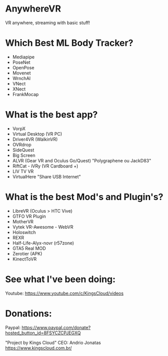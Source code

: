 # AnywhereVR
VR anywhere, streaming with basic stuff!

# Which Best ML Body Tracker?
- Mediapipe
- PoseNet
- OpenPose
- Movenet
- WrnchAI
- VNect
- XNect
- FrankMocap

# What is the best app?
- VorpX
- Virtual Desktop (VR PC)
- Driver4VR (WalkinVR)
- OVRdrop
- SideQuest
- Big Screen
- ALVR (Gear VR and Oculus Go/Quest) "Polygraphene ou JackD83"
- RiftCat - iVRy (VR Cardboard +)
- LIV TV VR
- VirtualHere "Share USB Internet"

# What is the best Mod's and Plugin's?
- LibreVR (Oculus > HTC Vive)
- GTFO VR Plugin
- MotherVR
- Vytek VR-Awesome - WebVR
- Holoswitch
- REXR
- Half-Life-Alyx-novr (r57zone)
- GTA5 Real MOD
- Zerotier (APK)
- KinectToVR

# See what I've been doing:
Youtube: https://www.youtube.com/c/KingsCloud/videos

# Donations:
Paypal: https://www.paypal.com/donate?hosted_button_id=8FSYCZCPJEGXQ

"Project by Kings Cloud"
CEO: Andrio Jonatas
https://www.kingscloud.com.br/
